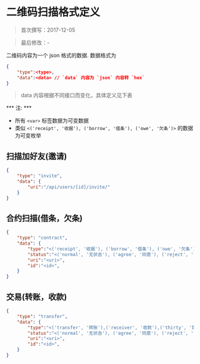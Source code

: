 二维码扫描格式定义
===============

> 首次撰写：2017-12-05

> 最后修改：-

二维码内容为一个 json 格式的数据.
数据格式为

```json
{
	"type":<type>,
	"data":<data> // `data` 内容为 `json` 内容转 `hex`
}
```

> data 内容根据不同接口而变化，具体定义见下表

*** 注: ***
 
 - 所有 `<var>` 标签数据为可变数据
 - 类似 `<('receipt', '收据'), ('borrow', '借条'), ('owe', '欠条')>` 的数据为可变枚举
 

扫描加好友(邀请)
-------------

```json
{
	"type": "invite",
	"data": {
		"uri":"/api/users/[id]/invite/"
	}
}
```

合约扫描(借条，欠条)
-----------------
```json
{
	"type": "contract",
	"data": {
		"type":"<('receipt', '收据'), ('borrow', '借条'), ('owe', '欠条')>",
		"status":"<('normal', '无状态'), ('agree', '同意'), ('reject', '拒绝')>",
		"uri":"<uri>",
		"id":"<id>",
	}
}
```

交易(转账，收款)
-----------------
```json
{
	"type": "transfer",
	"data": {
		"type":"<('transfer', '转账'),('receiver', '收款'),('thirty', '第三方')>",
		"status":"<('normal', '无状态'), ('agree', '同意'), ('reject', '拒绝')>",
		"uri":"<uri>",
		"id":"<id>",
	}
}
```
